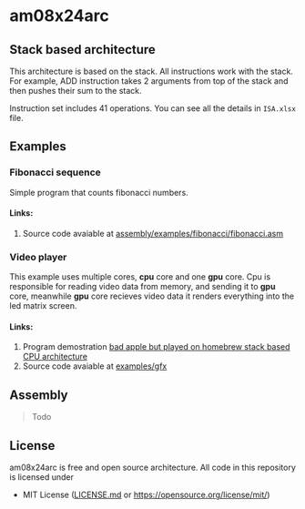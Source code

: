 # am08x24arc

## Stack based architecture

This architecture is based on the stack. All instructions work with the stack. For example, ADD instruction takes 2 arguments from top of the stack and then pushes their sum to the stack.

Instruction set includes 41 operations. You can see all the details in `ISA.xlsx` file.

## Examples
### Fibonacci sequence
Simple program that counts fibonacci numbers.

#### Links:
1. Source code avaiable at [assembly/examples/fibonacci/fibonacci.asm](https://github.com/AlexShukel/am08x24arc/blob/main/assembly/examples/fibonacci/fibonacci.asm)

### Video player
This example uses multiple cores, **cpu** core and one **gpu** core. Cpu is responsible for reading video data from memory, and sending it to **gpu** core, meanwhile **gpu** core recieves video data it renders everything into the led matrix screen.

#### Links:
1. Program demostration [bad apple but played on homebrew stack based CPU architecture](https://youtu.be/f2nn0lIj7cs?si=6s3Qz-TR8DqL9LBK) <br>
2. Source code avaiable at [examples/gfx](https://github.com/AlexShukel/am08x24arc/tree/main/assembly/examples/gfx)

## Assembly
> Todo

## License
am08x24arc is free and open source architecture. All code in this repository is licensed under
- MIT License ([LICENSE.md](https://github.com/AlexShukel/am08x24arc/blob/main/LICENSE.md) or https://opensource.org/license/mit/)